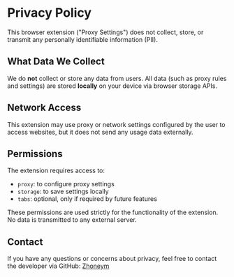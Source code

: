 # Privacy Policy

This browser extension ("Proxy Settings") does not collect, store, or transmit any personally identifiable information (PII).

## What Data We Collect
We do **not** collect or store any data from users. All data (such as proxy rules and settings) are stored **locally** on your device via browser storage APIs.

## Network Access
This extension may use proxy or network settings configured by the user to access websites, but it does not send any usage data externally.

## Permissions
The extension requires access to:
- `proxy`: to configure proxy settings
- `storage`: to save settings locally
- `tabs`: optional, only if required by future features

These permissions are used strictly for the functionality of the extension. No data is transmitted to any external server.

## Contact
If you have any questions or concerns about privacy, feel free to contact the developer via GitHub: [Zhoneym](https://github.com/Zhoneym)
